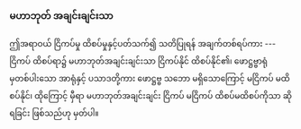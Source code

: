 ### မဟာဘုတ် အချင်းချင်းသာ

ဤအရာဝယ် ငြိကပ်မှု ထိစပ်မှုနှင့်ပတ်သက်၍ သတိပြုရန် အချက်တစ်ရပ်ကား --- ငြိကပ် ထိစပ်ရာ၌ မဟာဘုတ်အချင်းချင်းသာ ငြိကပ်နိုင် ထိစပ်နိုင်၏၊ ဖောဋ္ဌဗ္ဗာရုံမှတစ်ပါးသော အာရုံနှင့် ပသာဒတို့ကား ဖောဋ္ဌဗ္ဗ သဘော မရှိသောကြောင့် မငြိကပ် မထိစပ်နိုင်၊ ထိုကြောင့် မှီရာ မဟာဘုတ်အချင်းချင်း ငြိကပ် မငြိကပ် ထိစပ်မထိစပ်ကိုသာ ဆိုရခြင်း ဖြစ်သည်ဟု မှတ်ပါ။ 